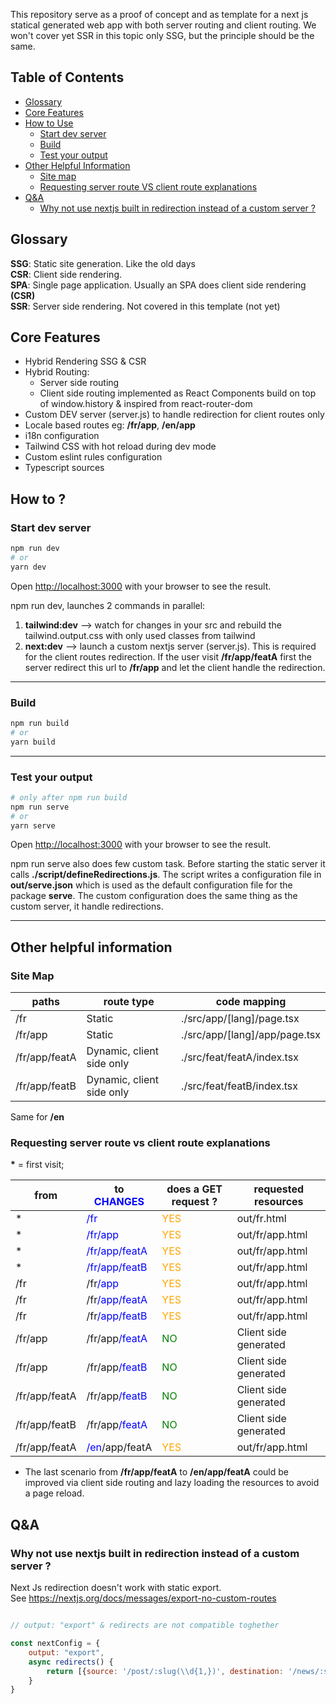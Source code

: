 This repository serve as a proof of concept and as template for a next js statical generated web app with both server
routing and client routing.
We won't cover yet SSR in this topic only SSG, but the principle should be the same.


## Table of Contents
- [Glossary](#glossary)
- [Core Features](#core-features)
- [How to Use](#how-to-use)
  - [Start dev server](#start-dev-server)
  - [Build](#build)
  - [Test your output](#test-your-output)
- [Other Helpful Information](#other-helpful-information)
  - [Site map](#site-map)
  - [Requesting server route VS client route explanations](#requesting-server-route-vs-client-route-explanations)
- [Q&A](#qa)
    - [Why not use nextjs built in redirection instead of a custom server ?](#why-not-use-nextjs-built-in-redirection-instead-of-a-custom-server-)



## Glossary

**SSG**: Static site generation. Like the old days <br/>
**CSR**: Client side rendering. <br/>
**SPA**: Single page application. Usually an SPA does client side rendering **(CSR)** <br/>
**SSR**: Server side rendering. Not covered in this template (not yet)

## Core Features

- Hybrid Rendering SSG & CSR
- Hybrid Routing:
    - Server side routing
    - Client side routing implemented as React Components build on top of window.history & inspired from
      react-router-dom
- Custom DEV server (server.js) to handle redirection for client routes only
- Locale based routes eg: **/fr/app**, **/en/app**
- i18n configuration
- Tailwind CSS with hot reload during dev mode
- Custom eslint rules configuration
- Typescript sources

## How to ?

### Start dev server

```bash
npm run dev
# or
yarn dev
```

Open [http://localhost:3000](http://localhost:3000) with your browser to see the result.

npm run dev, launches 2 commands in parallel:

1) **tailwind:dev** --> watch for changes in your src and rebuild the tailwind.output.css with only used classes from
   tailwind
2) **next:dev** -->  launch a custom nextjs server (server.js). This is required for the client routes redirection. If
   the user visit **/fr/app/featA** first the server redirect this url to **/fr/app** and let the client handle the
   redirection.

___

### Build

```bash
npm run build
# or
yarn build
```

___

### Test your output

```bash
# only after npm run build
npm run serve
# or
yarn serve
```

Open [http://localhost:3000](http://localhost:3000) with your browser to see the result.

npm run serve also does few custom task. Before starting the static server it calls **./script/defineRedirections.js**.
The script writes a configuration file in **out/serve.json** which is used as the default configuration file for the
package **serve**. The custom configuration does the same thing as the custom server, it handle redirections.
___

## Other helpful information

### Site Map

| paths         | route type                | code mapping                   |
|---------------|---------------------------|--------------------------------|
| /fr           | Static                    | ./src/app/[lang]/page.tsx      |
| /fr/app       | Static                    | ./src/app/[lang]/app/page.tsx  |
| /fr/app/featA | Dynamic, client side only | ./src/feat/featA/index.tsx |
| /fr/app/featB | Dynamic, client side only | ./src/feat/featB/index.tsx |

Same for <strong>/en</strong>

### Requesting server route vs client route explanations

<strong>*</strong> = first visit;

| from          | to <br/> <span style="color:blue">CHANGES</span> | does a GET request ?                  | requested  resources  |
|---------------|--------------------------------------------------|---------------------------------------|-----------------------|
| *             | <span style="color:blue">/fr</span>              | <span style="color:orange">YES</span> | out/fr.html           |
| *             | <span style="color:blue">/fr/app</span>          | <span style="color:orange">YES</span> | out/fr/app.html       |
| *             | <span style="color:blue">/fr/app/featA</span>    | <span style="color:orange">YES</span> | out/fr/app.html       |
| *             | <span style="color:blue">/fr/app/featB</span>    | <span style="color:orange">YES</span> | out/fr/app.html       |
| /fr           | /fr<span style="color:blue">/app</span>          | <span style="color:orange">YES</span> | out/fr/app.html       |
| /fr           | /fr<span style="color:blue">/app/featA</span>    | <span style="color:orange">YES</span> | out/fr/app.html       |
| /fr           | /fr<span style="color:blue">/app/featB</span>    | <span style="color:orange">YES</span> | out/fr/app.html       |
| /fr/app       | /fr/app<span style="color:blue">/featA</span>    | <span style="color:green">NO</span>   | Client side generated |
| /fr/app       | /fr/app<span style="color:blue">/featB</span>    | <span style="color:green">NO</span>   | Client side generated |
| /fr/app/featA | /fr/app<span style="color:blue">/featB</span>    | <span style="color:green">NO</span>   | Client side generated |
| /fr/app/featB | /fr/app<span style="color:blue">/featA</span>    | <span style="color:green">NO</span>   | Client side generated |
| /fr/app/featA | <span style="color:blue">/en</span>/app/featA    | <span style="color:orange">YES</span> | out/fr/app.html       |

* The last scenario from **/fr/app/featA** to **/en/app/featA** could be improved via client side routing and lazy
  loading the resources to avoid a page reload. 


## Q&A

### Why not use nextjs built in redirection instead of a custom server ?

Next Js redirection doesn't work with static export.  
See https://nextjs.org/docs/messages/export-no-custom-routes
```js

// output: "export" & redirects are not compatible toghether

const nextConfig = {
    output: "export",
    async redirects() {
        return [{source: '/post/:slug(\\d{1,})', destination: '/news/:slug'}],
    }
}
```

